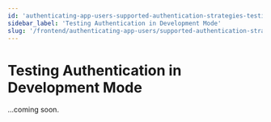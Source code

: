 ```yaml
---
id: 'authenticating-app-users-supported-authentication-strategies-testing-authentication-in-development-mode'
sidebar_label: 'Testing Authentication in Development Mode'
slug: '/frontend/authenticating-app-users/supported-authentication-strategies/testing-authentication-in-development-mode'
---
```


# Testing Authentication in Development Mode

...coming soon.
